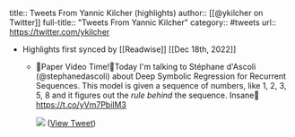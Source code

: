title:: Tweets From Yannic Kilcher (highlights)
author:: [[@ykilcher on Twitter]]
full-title:: "Tweets From Yannic Kilcher"
category:: #tweets
url:: https://twitter.com/ykilcher

- Highlights first synced by [[Readwise]] [[Dec 18th, 2022]]
	- 📜Paper Video Time!📜Today I'm talking to Stéphane d'Ascoli (@stephanedascoli) about Deep Symbolic Regression for Recurrent Sequences. This model is given a sequence of numbers, like 1, 2, 3, 5, 8 and it figures out the *rule behind* the sequence. Insane🤯
	  https://t.co/yVm7PbilM3 
	  
	  ![](https://pbs.twimg.com/media/FKRf8WKXIAYrUK6.jpg) ([View Tweet](https://twitter.com/ykilcher/status/1487420112260972545))